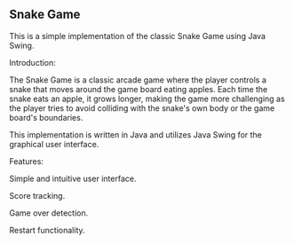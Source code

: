 ## Snake Game

This is a simple implementation of the classic Snake Game using Java Swing.

Introduction:

The Snake Game is a classic arcade game where the player controls a snake that moves around the game board eating apples. Each time the snake eats an apple, it grows longer, making the game more challenging as the player tries to avoid colliding with the snake's own body or the game board's boundaries.

This implementation is written in Java and utilizes Java Swing for the graphical user interface.

Features:

Simple and intuitive user interface.

Score tracking.

Game over detection.

Restart functionality.
